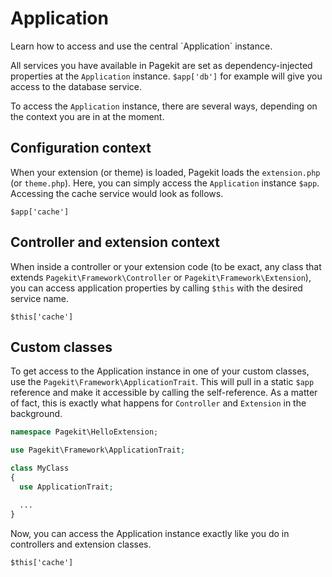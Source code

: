 # Application

<p class="uk-article-lead">Learn how to access and use the central `Application` instance.</p>

All services you have available in Pagekit are set as dependency-injected
properties at the `Application` instance. `$app['db']` for example will give you
access to the database service.

To access the `Application` instance, there are several ways, depending on
the context you are in at the moment.

## Configuration context

When your extension (or theme) is loaded, Pagekit loads the `extension.php`
(or `theme.php`). Here, you can simply access the `Application` instance `$app`.
Accessing the cache service would look as follows.

```
$app['cache']
```

## Controller and extension context

When inside a controller or your extension code (to be exact, any class that
extends `Pagekit\Framework\Controller` or `Pagekit\Framework\Extension`), you
can access application properties by calling `$this` with the desired service
name.

```
$this['cache']
```

## Custom classes

To get access to the Application instance in one of your custom classes, use
the `Pagekit\Framework\ApplicationTrait`. This will pull in a static `$app` reference and
make it accessible by calling the self-reference. As a matter of fact, this
is exactly what happens for `Controller` and `Extension` in the background.

```php
namespace Pagekit\HelloExtension;

use Pagekit\Framework\ApplicationTrait;

class MyClass
{
  use ApplicationTrait;

  ...
}
```

Now, you can access the Application instance exactly like you do in controllers
and extension classes.


```
$this['cache']
```
